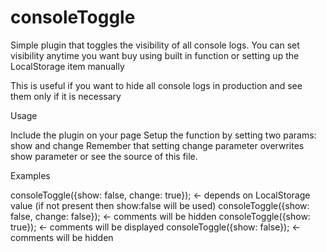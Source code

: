 consoleToggle
=============


Simple plugin that toggles the visibility of all console logs. 
You can set visibility anytime you want buy using built in function or setting up the LocalStorage item manually

This is useful if you want to hide all console logs in production and see them only if it is necessary

Usage

Include the plugin on your page
Setup the function by setting two params: show and change
Remember that setting change parameter overwrites show parameter
or see the source of this file.

Examples

consoleToggle({show: false, change: true}); <- depends on LocalStorage value (if not present then show:false will be used)
consoleToggle({show: false, change: false}); <- comments will be hidden
consoleToggle({show: true}); <- comments will be displayed
consoleToggle({show: false}); <- comments will be hidden
